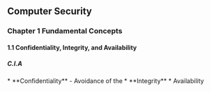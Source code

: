 <h2> Computer Security</h2>

<h3>Chapter 1 Fundamental Concepts</h3>
<h4>1.1 Confidentiality, Integrity, and Availability </h4>
<h5>C.I.A</h5>
* **Confidentiality**
  - Avoidance of the 
*  **Integrity**
* Availability
